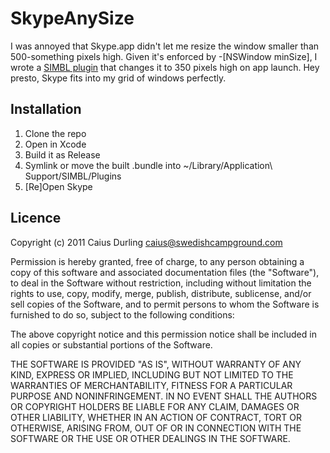 # SkypeAnySize

I was annoyed that Skype.app didn't let me resize the window smaller than 500-something pixels high. Given it's enforced by -[NSWindow minSize], I wrote a [SIMBL plugin][] that changes it to 350 pixels high on app launch. Hey presto, Skype fits into my grid of windows perfectly.

[SIMBL plugin]: http://www.culater.net/software/SIMBL/SIMBL.php

## Installation

1. Clone the repo
2. Open in Xcode
3. Build it as Release
4. Symlink or move the built .bundle into ~/Library/Application\ Support/SIMBL/Plugins
5. [Re]Open Skype

## Licence

Copyright (c) 2011 Caius Durling <caius@swedishcampground.com>

Permission is hereby granted, free of charge, to any person obtaining a copy of this software and associated documentation files (the "Software"), to deal in the Software without restriction, including without limitation the rights to use, copy, modify, merge, publish, distribute, sublicense, and/or sell copies of the Software, and to permit persons to whom the Software is furnished to do so, subject to the following conditions:

The above copyright notice and this permission notice shall be included in all copies or substantial portions of the Software.

THE SOFTWARE IS PROVIDED "AS IS", WITHOUT WARRANTY OF ANY KIND, EXPRESS OR IMPLIED, INCLUDING BUT NOT LIMITED TO THE WARRANTIES OF MERCHANTABILITY, FITNESS FOR A PARTICULAR PURPOSE AND NONINFRINGEMENT. IN NO EVENT SHALL THE AUTHORS OR COPYRIGHT HOLDERS BE LIABLE FOR ANY CLAIM, DAMAGES OR OTHER LIABILITY, WHETHER IN AN ACTION OF CONTRACT, TORT OR OTHERWISE, ARISING FROM, OUT OF OR IN CONNECTION WITH THE SOFTWARE OR THE USE OR OTHER DEALINGS IN THE SOFTWARE.
